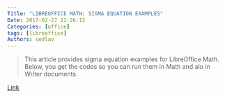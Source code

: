 ```yaml
---
Title: "LIBREOFFICE MATH: SIGMA EQUATION EXAMPLES"
Date: 2017-02-27 22:26:12
Categories: [office]
tags: [libreoffice]
Authors: sedlav
---
```


> This article provides sigma equation examples for LibreOffice Math. Below, you get the codes so you can run them in Math and alo in Writer documents.

[Link](http://www.ubuntubuzz.com/2017/02/libreoffice-math-sigma-equation-examples.html)
